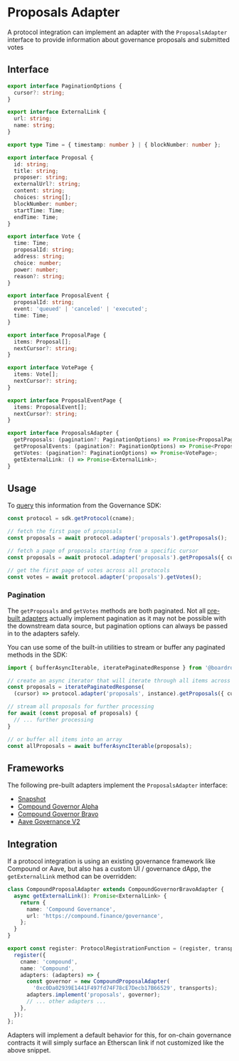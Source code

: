 # Proposals Adapter

A protocol integration can implement an adapter with the `ProposalsAdapter` interface to provide information about governance proposals and submitted votes

## Interface

```typescript
export interface PaginationOptions {
  cursor?: string;
}

export interface ExternalLink {
  url: string;
  name: string;
}

export type Time = { timestamp: number } | { blockNumber: number };

export interface Proposal {
  id: string;
  title: string;
  proposer: string;
  externalUrl?: string;
  content: string;
  choices: string[];
  blockNumber: number;
  startTime: Time;
  endTime: Time;
}

export interface Vote {
  time: Time;
  proposalId: string;
  address: string;
  choice: number;
  power: number;
  reason?: string;
}

export interface ProposalEvent {
  proposalId: string;
  event: 'queued' | 'canceled' | 'executed';
  time: Time;
}

export interface ProposalPage {
  items: Proposal[];
  nextCursor?: string;
}

export interface VotePage {
  items: Vote[];
  nextCursor?: string;
}

export interface ProposalEventPage {
  items: ProposalEvent[];
  nextCursor?: string;
}

export interface ProposalsAdapter {
  getProposals: (pagination?: PaginationOptions) => Promise<ProposalPage>;
  getProposalEvents: (pagination?: PaginationOptions) => Promise<ProposalEventPage>;
  getVotes: (pagination?: PaginationOptions) => Promise<VotePage>;
  getExternalLink: () => Promise<ExternalLink>;
}
```

## Usage

To [query](../quick-start.md#querying-protocol-data) this information from the Governance SDK:

```typescript
const protocol = sdk.getProtocol(cname);

// fetch the first page of proposals
const proposals = await protocol.adapter('proposals').getProposals();

// fetch a page of proposals starting from a specific cursor
const proposals = await protocol.adapter('proposals').getProposals({ cursor });

// get the first page of votes across all protocols
const votes = await protocol.adapter('proposals').getVotes();
```

### Pagination

The `getProposals` and `getVotes` methods are both paginated. Not all [pre-built adapters](../governance-frameworks/) actually implement pagination as it may not be possible with the downstream data source, but pagination options can always be passed in to the adapters safely.

You can use some of the built-in utilities to stream or buffer any paginated methods in the SDK:

```typescript
import { bufferAsyncIterable, iteratePaginatedResponse } from '@boardroom/gov-sdk';

// create an async iterator that will iterate through all items across all pages
const proposals = iteratePaginatedResponse(
  (cursor) => protocol.adapter('proposals', instance).getProposals({ cursor }));

// stream all proposals for further processing
for await (const proposal of proposals) {
  // ... further processing
}

// or buffer all items into an array
const allProposals = await bufferAsyncIterable(proposals);
```

## Frameworks

The following pre-built adapters implement the `ProposalsAdapter` interface:

* [Snapshot](../governance-frameworks/snapshot.md)
* [Compound Governor Alpha](../governance-frameworks/compound-governor-alpha.md)
* [Compound Governor Bravo](../governance-frameworks/compound-governor-bravo.md)
* [Aave Governance V2](../governance-frameworks/aave-governance-v2.md)

## Integration

If a protocol integration is using an existing governance framework like Compound or Aave, but also has a custom UI / governance dApp, the `getExternalLink` method can be overridden:

```typescript
class CompoundProposalAdapter extends CompoundGovernorBravoAdapter {
  async getExternalLink(): Promise<ExternalLink> {
    return {
      name: 'Compound Governance',
      url: 'https://compound.finance/governance',
    };
  }
}

export const register: ProtocolRegistrationFunction = (register, transports) => {
  register({
    cname: 'compound',
    name: 'Compound',
    adapters: (adapters) => {
      const governor = new CompoundProposalAdapter(
        '0xc0Da02939E1441F497fd74F78cE7Decb17B66529', transports);
      adapters.implement('proposals', governor);
      // ... other adapters ...
    },
  });
};
```

Adapters will implement a default behavior for this, for on-chain governance contracts it will simply surface an Etherscan link if not customized like the above snippet.

